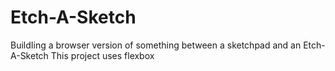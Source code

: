 # Etch-A-Sketch
BuildIing a browser version of something between a sketchpad and an Etch-A-Sketch
This project uses flexbox